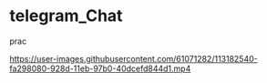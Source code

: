 
# telegram_Chat
prac


https://user-images.githubusercontent.com/61071282/113182540-fa298080-928d-11eb-97b0-40dcefd844d1.mp4

